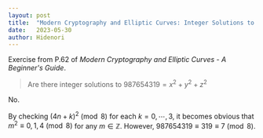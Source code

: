 ```yaml
---
layout: post
title:  "Modern Cryptography and Elliptic Curves: Integer Solutions to $987654319 = x^2 + y^2 + z^2$"
date:   2023-05-30
author: Hidenori
---
```


Exercise from P.62 of _Modern Cryptography and Elliptic Curves - A Beginner's Guide_.

> Are there integer solutions to $987654319 = x^2 + y^2 + z^2$

No.

By checking $(4n + k)^2 \pmod 8$ for each $k = 0, \cdots, 3$, it becomes obvious that $m^2 \equiv 0, 1, 4 \pmod 8$ for any $m \in \mathbb{Z}$.
However, $987654319 \equiv 319 \equiv 7 \pmod 8$.

